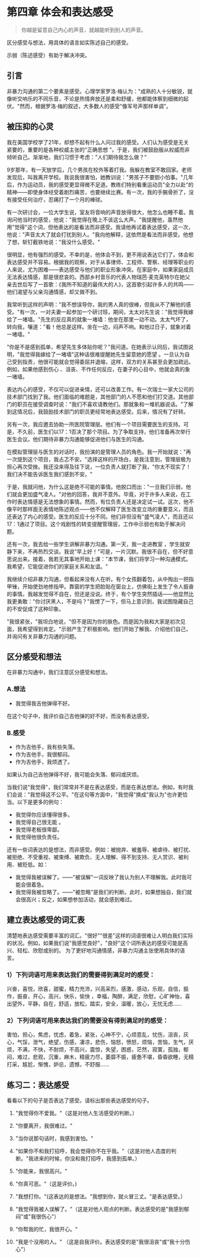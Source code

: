 # 第四章 体会和表达感受

> 你越是留意自己内心的声音，就越能听到别人的声音。

区分感受与想法，用具体的语言如实陈述自己的感受。

示弱（陈述感受）有助于解决冲突。

## 引言

非暴力沟通的第二个要素是感受。心理学家罗洛·梅认为："成熟的人十分敏锐，就像听交响乐的不同乐音，不论是热情奔放还是柔和舒缓，他都能体察到细微的起伏。"然而，根据罗洛·梅的叙述，大多数人的感受"像军号声那样单调"。

## 被压抑的心灵

我在美国学校学了21年，却想不起有什么人问过我的感受。人们认为感受是无关紧要的，重要的是各种权威主张的"正确思想 "。于是，我们被鼓励服从权威而非倾听自己。渐渐地，我们习惯于考虑："人们期待我怎么做？"

9岁那年，有一天放学后，几个男孩在校外等着打我。我躲在教室不敢回家。老师发现后，叫我离开学校。我说我很害怕，她教训说："男孩子不要胆小怕事。"几年后，作为运动员，我的感受更显得微不足道。教练们特别看重运动员"全力以赴"的精神——即使身体经受着剧烈痛苦，也要继续比赛。有一次，我的手腕骨折了，没有接受任何治疗，忍痛打了一个月的棒球。

有一次研讨会，一位大学生说，室友将音响的声音放得很大，他怎么也睡不着。我询问他当时的感受，他说："我觉得在晚上不该这么大声。"我提醒他，虽然他用"觉得"这个词，但他表达的是看法而非感受。我请他再试着表达感受，这一次，他说："声音太大了就会打扰到别人。"我向他解释，这依然是看法而非感受。他想了想，斩钉截铁地说："我没什么感受。"

很明显，他有强烈的感受。不幸的是，他体会不到，更不用说表达它们了。体会和表达感受并不容易。根据我的观察，对于从事律师、工程师、警察、经理等职业的人来说，尤为困难——表达感受与他们的职业形象冲突。在家庭中，如果家庭成员无法表达情感，那是很悲哀的。西部乡村音乐的代表人物瑞芭·麦克英特尔在她父亲去世后写了一首歌：《我所不知道的最伟大的人》，这首歌引起许多人的共鸣——他们渴望与父亲沟通情感，却又做不到。

我常听到这样的声明："我不想误导你，我的男人真的很棒，但我从不了解他的感受。"有一次，一对夫妻一起参加一个研讨班，期间，太太对先生说："我觉得我嫁给了一堵墙。"先生的反应真的就象一堵墙：他坐在那里一动不动。太太气坏了，转向我，嚷道："看！他总是这样。坐在一边，闷声不响。和他过日子，就象对着一堵墙。"

"你是不是感到孤单，希望先生多体贴你呢？"我问道。在她表示认同后，我试图说明，"我觉得我嫁给了一堵墙"这种话很难提醒她先生留意她的愿望 。一旦认为自己受到指责，他很可能就会觉得委屈并退缩，这样，双方的关系甚至会更加疏远。例如，如果他感到伤心 、沮丧、不作任何反应，在妻子的心目中，他就会真的象一堵墙。

表达内心的感受，不仅可以促进亲情，还可以改善工作。有一次瑞士一家大公司的技术部门找到了我。他们面临的难题是，其他部门的人不愿和他们打交道。其他部门的职员在接受调查时说："我们不喜欢请教他们。那就象和一堆机器说话。"了解到这情况后，我鼓励技术部门的职员更经常地表达感受。后来，情况有了好转。

另有一次，我应邀去协助一所医院管理层。他们有一个项目需要医生的支持。可是，不久前，医生们以17：1否决了那个项目。为了争取支持，他们准备再次举行医生会议。他们期待非暴力沟通能够促进他们与医生的沟通。

在模拟管理层与医生的对话时，我扮演的是管理人员的角色。我一开始就说："再一次提到这个项目，我忐忑不安。"选择这样的开场白，是我注意到，管理层极为担心再次受挫。我还没来得及往下说，一位负责人就打断了我，"你太不现实了！我们决不能告诉医生我们感到不安。"

于是，我就问他，为什么这是绝不可能的事情。他脱口而出："一旦我们示弱，他们就会更加盛气凌人。"对他的回答，我并不意外。毕竟，对于许多人来说，在工作时表达情感是无法想象的事情。然而，有位负责人还是决定试一试。这次，他不像平时那样面无表情地陈述观点——他不仅解释了医生改变立场的重要意义，而且还表达了内心的感受。医生的反应十分不同。他们非但没有"盛气凌人"，而且还以17：1通过了项目。这个戏剧性的转变提醒管理层，工作中示弱也有助于解决问题。

还有一次，我去给一些学生讲解非暴力沟通。第一天，我一走进教室 ，学生就安静下来，不再热烈交谈。我说"早上好！"可是，一片沉默。我很不自在，但不好意思说出来。接着，我若无其事地开始上课："本节课，我们将学习一种沟通模式。我希望，它能促进你们的家庭关系和友谊。"

我继续介绍非暴力沟通，但看起来没有人在听。有个女孩翻着包，从中掏出一把指甲锉，开始使劲地修指甲。靠窗的学生把脸贴在窗台上，仿佛街上发生了令人振奋的事情。我越发觉得不自在，但还是没说。终于，有个学生突然插话——他显然比我更勇敢："你讨厌黑人，不是吗？"我愣了一下，但马上意识到，我试图隐藏自己的不安促成了这种印象。

"我很紧张，"我坦白地说，"但不是因为你的肤色。而是因为我和大家是初次见面，我希望得到肯定。"示弱产生了积极影响。他们开始了解我、介绍他们自己，并询问有关非暴力沟通的问题。

## 区分感受和想法

在非暴力沟通中，我们注意区分感受和想法。

### A.想法

* 我觉得我吉他弹得不好。

在这个句子中，我评价自己吉他弹的好不好，而没有表达感受。

### B.感受

* 作为吉他手，我有些失落。
* 作为吉他手，我很郁闷。
* 作为吉他手，我烦透了。

如果认为自己吉他弹得不好，我可能会失落、郁闷或厌烦。

当我们说"我觉得"，我们常常并不是在表达感受，而是在表达想法。例如，有时我们会说："我觉得这不公平。"在这句等方面中，"我觉得"换成"我认为"也许更恰当。以下是更多的例句：

* 我觉得你应该懂得很多。
* 我觉得自己很无能 。
* 我觉得老板很卑鄙。
* 我觉得他很负责任。

还有一些词表达的是想法，而非感受。例如：被抛弃、被羞辱、被虐待、被打扰、被拒绝、不受重视、被束缚、被欺负、无人理解、得不到支持、无人赏识、被利用、被贬低。如：

* 我觉得我被误解了。——"被误解"一词反映了我认为别人不理解我。此时我可能会很着急。
* 我觉得我被忽略了。——"被忽略"是我们的判断。此时，如果想独自，我们就会很高兴；反之，如果想参加活动，就会感到难过。

## 建立表达感受的词汇表

清楚地表达感受需要丰富的词汇。"很好""很差"这样的词语很难让人明白我们实际的状况。例如，如果我们说"我感觉良好"，"良好"这个词所表达的感受可能是高兴、轻松、欣慰或别的。 为了更好地沟通情感，非暴力沟通主张使用具体的语言。

### 1）下列词语可用来表达我们的需要得到满足时的感受：

兴奋，喜悦，欣喜，甜蜜，精力充沛，兴高采烈，感激，感动，乐观，自信，振作，振奋，开心，高兴，快乐，愉快 ，幸福，陶醉，满足，欣慰，心旷神怡，喜出望外，平静，自在，舒适，放松，踏实，安全，温暖，放心，无忧无虑……

### 2）下列词语可用来表达我们的需要没有得到满足时的感受：

害怕，担心，焦虑，忧虑，着急，紧张，心神不宁，心烦意乱，忧伤，沮丧，灰心，气馁，泄气，绝望，伤感，凄凉，悲伤，恼怒，愤怒，烦恼，苦恼，生气，厌烦，不满，不快，不耐烦，不高兴，震惊，失望，困惑，茫然，寂寞，孤独，郁闷，难过，悲观，沉重，麻木，精疲力尽，萎靡不振，疲惫不堪，昏昏欲睡，无精打采，尴尬，惭愧，妒忌，遗憾，不舒服……

## 练习二：表达感受

看看以下的句子是否表达了感受。请标出那些表达感受的句子。

1. "我觉得你不爱我。"（这是对他人生活感受的判断。）

2. "你要离开，我很难过。"

3. "当你说那句话时，我感到害怕。"

4. "如果你不和我打招呼，我会觉得你不在乎我。"（这是对他人态度的判断。"我进来的时候，你没和我打招呼，我感到孤单。）

5. "你能来，我很高兴。"

6. "你真可恶。"（这是评价。)

7. "我想打你。"(这表达的是想法。"我想到你，就火冒三丈。"是表达感受。）

8. "我觉得我被人误解了。"（这是对他人观点的判断。表达感受的是"我感到郁闷"或"我很伤心"）

9. "你帮我的忙，我很开心。"

10. "我是个没用的人。" （这是自我评价。表达感受的是"我很沮丧"或"我十分伤心"）
